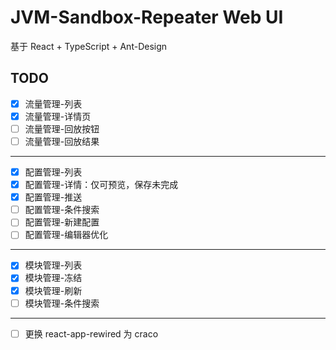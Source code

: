 # JVM-Sandbox-Repeater Web UI

基于 React + TypeScript + Ant-Design

## TODO

- [x] 流量管理-列表
- [x] 流量管理-详情页
- [ ] 流量管理-回放按钮
- [ ] 流量管理-回放结果

---

- [x] 配置管理-列表
- [x] 配置管理-详情：仅可预览，保存未完成
- [x] 配置管理-推送
- [ ] 配置管理-条件搜索
- [ ] 配置管理-新建配置
- [ ] 配置管理-编辑器优化

---

- [x] 模块管理-列表
- [x] 模块管理-冻结
- [x] 模块管理-刷新
- [ ] 模块管理-条件搜索

---

- [ ] 更换 react-app-rewired 为 craco
